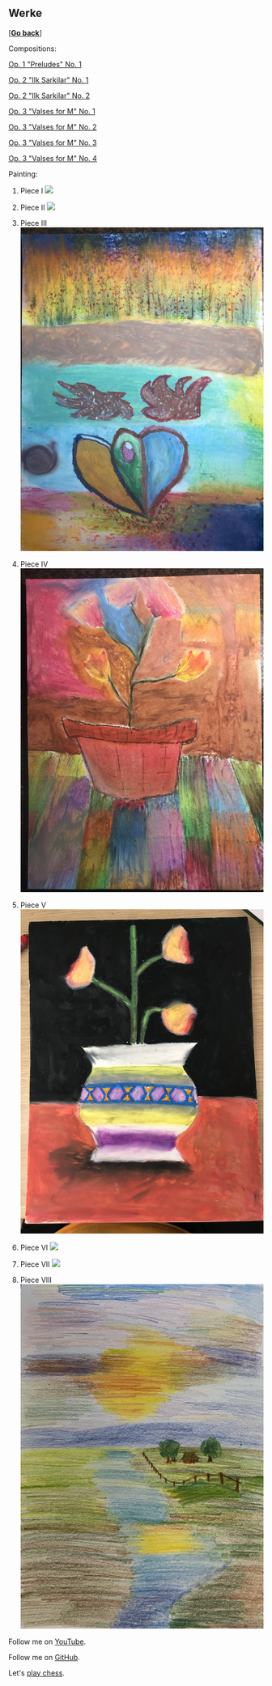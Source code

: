 ## Werke

\[[__Go back__](https://kagsimsek.github.io)\]

Compositions:

[Op. 1 "Preludes" No. 1](https://youtu.be/-ZByj-huV6g)

[Op. 2 "Ilk Sarkilar" No. 1](https://youtu.be/gq1tjsipeEs)

[Op. 2 "Ilk Sarkilar" No. 2](https://youtu.be/t15oFLvqEhk)

[Op. 3 "Valses for M" No. 1](https://youtu.be/dFOjV-_9hEY)

[Op. 3 "Valses for M" No. 2](https://youtu.be/SUrrblUNAP0)

[Op. 3 "Valses for M" No. 3](https://youtu.be/-hoTo_rcclw)

[Op. 3 "Valses for M" No. 4](https://youtu.be/Yt47mBAHQyk)

Painting:

1. Piece I
![](./files/img/painting/001.jpg)

2. Piece II
![](./files/img/painting/002.jpg)

3. Piece III
![](./files/img/painting/003.jpg)

4. Piece IV
![](./files/img/painting/004.jpg)

5. Piece V
![](./files/img/painting/005.jpg)

6. Piece VI
![](./files/img/painting/006.jpg)

7. Piece VII
![](./files/img/painting/007.jpg)

8. Piece VIII
![](./files/img/painting/008.jpg)

Follow me on [YouTube](https://www.youtube.com/channel/UCZyXHA37ucmJQfbALDMd5vQ).

Follow me on [GitHub](https://github.com/kagsimsek).

Let's [play chess](https://lichess.org/@/heppier).
